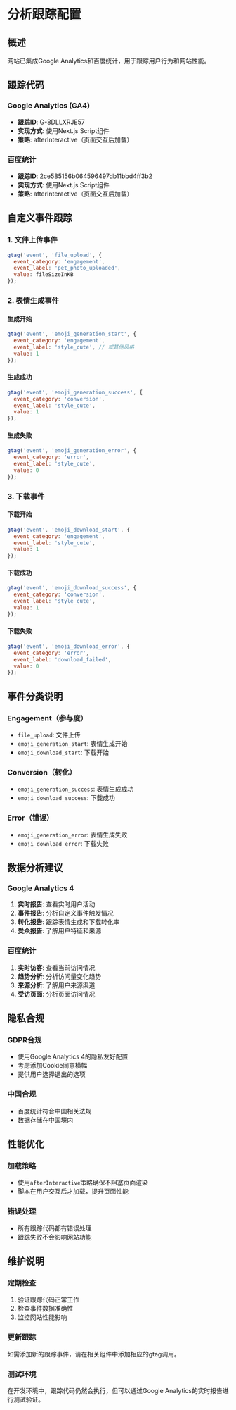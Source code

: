 # 分析跟踪配置

## 概述

网站已集成Google Analytics和百度统计，用于跟踪用户行为和网站性能。

## 跟踪代码

### Google Analytics (GA4)
- **跟踪ID**: G-8DLLXRJE57
- **实现方式**: 使用Next.js Script组件
- **策略**: afterInteractive（页面交互后加载）

### 百度统计
- **跟踪ID**: 2ce585156b064596497db11bbd4ff3b2
- **实现方式**: 使用Next.js Script组件
- **策略**: afterInteractive（页面交互后加载）

## 自定义事件跟踪

### 1. 文件上传事件
```javascript
gtag('event', 'file_upload', {
  event_category: 'engagement',
  event_label: 'pet_photo_uploaded',
  value: fileSizeInKB
});
```

### 2. 表情生成事件
#### 生成开始
```javascript
gtag('event', 'emoji_generation_start', {
  event_category: 'engagement',
  event_label: 'style_cute', // 或其他风格
  value: 1
});
```

#### 生成成功
```javascript
gtag('event', 'emoji_generation_success', {
  event_category: 'conversion',
  event_label: 'style_cute',
  value: 1
});
```

#### 生成失败
```javascript
gtag('event', 'emoji_generation_error', {
  event_category: 'error',
  event_label: 'style_cute',
  value: 0
});
```

### 3. 下载事件
#### 下载开始
```javascript
gtag('event', 'emoji_download_start', {
  event_category: 'engagement',
  event_label: 'style_cute',
  value: 1
});
```

#### 下载成功
```javascript
gtag('event', 'emoji_download_success', {
  event_category: 'conversion',
  event_label: 'style_cute',
  value: 1
});
```

#### 下载失败
```javascript
gtag('event', 'emoji_download_error', {
  event_category: 'error',
  event_label: 'download_failed',
  value: 0
});
```

## 事件分类说明

### Engagement（参与度）
- `file_upload`: 文件上传
- `emoji_generation_start`: 表情生成开始
- `emoji_download_start`: 下载开始

### Conversion（转化）
- `emoji_generation_success`: 表情生成成功
- `emoji_download_success`: 下载成功

### Error（错误）
- `emoji_generation_error`: 表情生成失败
- `emoji_download_error`: 下载失败

## 数据分析建议

### Google Analytics 4
1. **实时报告**: 查看实时用户活动
2. **事件报告**: 分析自定义事件触发情况
3. **转化报告**: 跟踪表情生成和下载转化率
4. **受众报告**: 了解用户特征和来源

### 百度统计
1. **实时访客**: 查看当前访问情况
2. **趋势分析**: 分析访问量变化趋势
3. **来源分析**: 了解用户来源渠道
4. **受访页面**: 分析页面访问情况

## 隐私合规

### GDPR合规
- 使用Google Analytics 4的隐私友好配置
- 考虑添加Cookie同意横幅
- 提供用户选择退出的选项

### 中国合规
- 百度统计符合中国相关法规
- 数据存储在中国境内

## 性能优化

### 加载策略
- 使用`afterInteractive`策略确保不阻塞页面渲染
- 脚本在用户交互后才加载，提升页面性能

### 错误处理
- 所有跟踪代码都有错误处理
- 跟踪失败不会影响网站功能

## 维护说明

### 定期检查
1. 验证跟踪代码正常工作
2. 检查事件数据准确性
3. 监控网站性能影响

### 更新跟踪
如需添加新的跟踪事件，请在相关组件中添加相应的gtag调用。

### 测试环境
在开发环境中，跟踪代码仍然会执行，但可以通过Google Analytics的实时报告进行测试验证。

